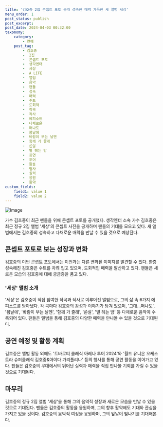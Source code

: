 ```yaml
---
title: '김호중 2집 콘셉트 포토 공개 성숙한 매력 가득한 새 앨범 세상'
menu_order: 1
post_status: publish
post_excerpt: 
post_date: 2024-04-03 00:32:00
taxonomy:
    category:
        - 연예
    post_tag:
        - 김호중
        -  2집
        -  콘셉트 포토
        -  생각엔터
        -  세상
        -  A LIFE
        -  앨범
        -  음악
        -  팬들
        -  성숙
        -  매력
        -  수트
        -  도회적
        -  작곡
        -  작사
        -  에피소드
        -  다채로운
        -  떠나도
        -  봄날에
        -  바람이 부는 날엔
        -  함께 가 줄래
        -  쏜살
        -  별 헤는 밤
        -  공연
        -  투어
        -  활동
        -  행사
        -  실력
        -  응원
        -  활약
custom_fields:
    field1: value 1
    field2: value 2
---
```


![Image](https://ssl.pstatic.net/mimgnews/image/144/2024/04/02/0000953020_001_20240402090901199.jpg?type=w540)

가수 김호중이 최근 팬들을 위해 콘셉트 포토를 공개했다. 생각엔터 소속 가수 김호중은 최근 정규 2집 앨범 '세상'의 콘셉트 사진을 공개하며 팬들의 기대를 모으고 있다. 새 앨범에서는 김호중의 성숙하고 다채로운 매력을 만날 수 있을 것으로 예상된다.
## 콘셉트 포토로 보는 성장과 변화
김호중의 이번 콘셉트 포토에서는 이전과는 다른 변화된 이미지를 발견할 수 있다. 한층 성숙해진 김호중은 수트를 차려 입고 있으며, 도회적인 매력을 발산하고 있다. 팬들은 새로운 모습의 김호중에 대해 궁금증을 품고 있다.
### '세상' 앨범 소개
'세상'은 김호중이 직접 참여한 작곡과 작사로 이루어진 앨범으로, 그의 삶 속 6가지 에피소드를 담아냈다. 각 곡마다 김호중의 감성과 이야기가 담겨 있으며, '그대...떠나도', '봄날에', '바람이 부는 날엔', '함께 가 줄래', '쏜살', '별 헤는 밤' 등 다채로운 음악이 수록되어 있다. 팬들은 앨범을 통해 김호중의 다양한 매력을 만나볼 수 있을 것으로 기대된다.
## 공연 예정 및 활동 계획
김호중은 앨범 활동 외에도 '트바로티 클래식 아레나 투어 2024'와 '월드 유니온 오케스트라 슈퍼클래식 김호중&아이다 가리풀리나' 등의 행사를 통해 공연 활동을 이어가고 있다. 팬들은 김호중의 무대에서의 뛰어난 실력과 매력을 직접 만나볼 기회를 가질 수 있을 것으로 기대된다.
## 마무리
김호중의 정규 2집 앨범 '세상'을 통해 그의 음악적 성장과 새로운 모습을 만날 수 있을 것으로 기대된다. 팬들은 김호중의 활동을 응원하며, 그의 향후 활약에도 기대와 관심을 가지고 있을 것이다. 김호중의 음악적 여정을 응원하며, 그의 앞날이 빛나기를 기대해본다.

